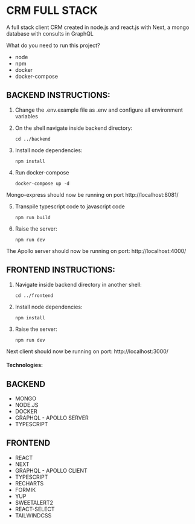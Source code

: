 # CRM FULL STACK

A full stack client CRM created in node.js and react.js with Next, a mongo database with consults in GraphQL 

What do you need to run this project?
- node
- npm
- docker
- docker-compose

## BACKEND INSTRUCTIONS:

1. Change the .env.example file as .env and configure all environment variables

2. On the shell navigate inside backend directory: 
    ```shell 
    cd ../backend
    ```

3. Install node dependencies:
    ```shell
    npm install
    ```

4. Run docker-compose
    ```shell
    docker-compose up -d
    ```

Mongo-express should now be running on port http://localhost:8081/

5. Transpile typescript code to javascript code
    ```shell
    npm run build
    ```

6. Raise the server:
    ```shell
    npm run dev
    ```

The Apollo server should now be running on port: http://localhost:4000/


## FRONTEND INSTRUCTIONS:

1. Navigate inside backend directory in another shell: 
    ```shell 
    cd ../frontend
    ```

2. Install node dependencies:
    ```shell
    npm install
    ```

3. Raise the server:
    ```shell
    npm run dev
    ```

Next client should now be running on port: http://localhost:3000/

#### Technologies:

## BACKEND

- MONGO
- NODE.JS
- DOCKER
- GRAPHQL - APOLLO SERVER
- TYPESCRIPT

## FRONTEND

- REACT
- NEXT
- GRAPHQL - APOLLO CLIENT
- TYPESCRIPT
- RECHARTS
- FORMIK
- YUP
- SWEETALERT2
- REACT-SELECT
- TAILWINDCSS


